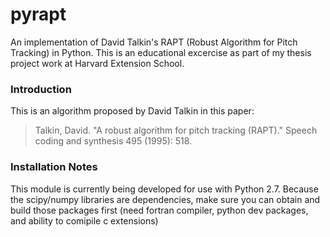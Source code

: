 # pyrapt
An implementation of David Talkin's RAPT (Robust Algorithm for Pitch Tracking) in Python. This is an educational excercise as part of my thesis project work at Harvard Extension School.

### Introduction

This is an algorithm proposed by David Talkin in this paper:
> Talkin, David. "A robust algorithm for pitch tracking (RAPT)." Speech coding and synthesis 495 (1995): 518.

### Installation Notes

This module is currently being developed for use with Python 2.7. Because the scipy/numpy libraries are dependencies, make sure you can obtain and build those packages first (need fortran compiler, python dev packages, and ability to comipile c extensions)

